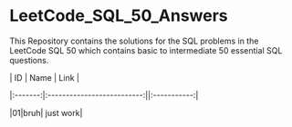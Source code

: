 # LeetCode_SQL_50_Answers

This Repository contains the solutions for the SQL problems in the LeetCode SQL 50 which contains basic to intermediate 50 essential SQL questions.


| ID | Name | Link |

|:-------:|:--------------------------:||:-----------:|

|01|bruh| just work|

